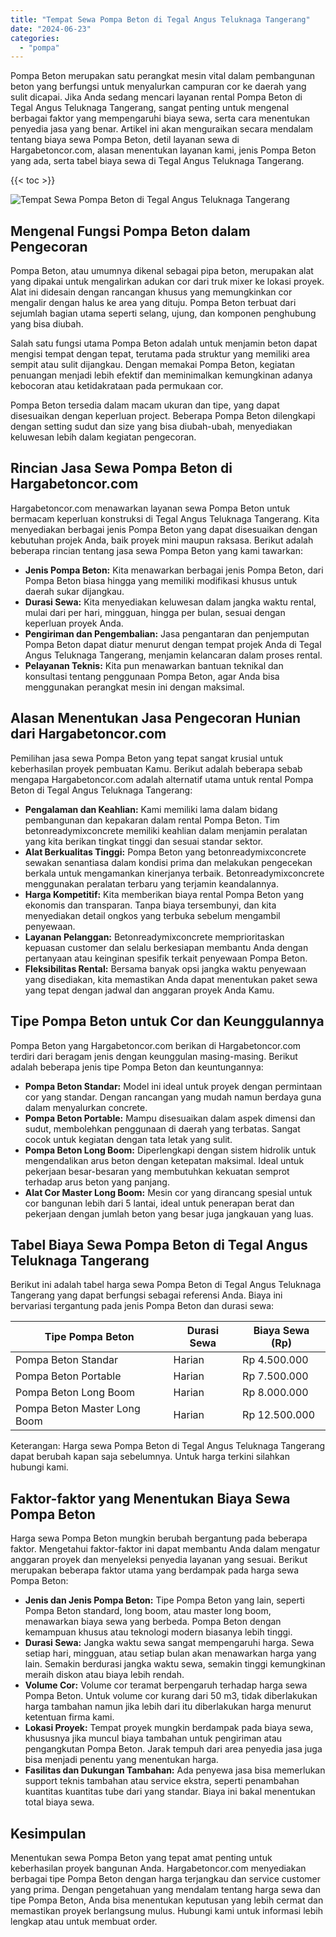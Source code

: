 ```yaml
---
title: "Tempat Sewa Pompa Beton di Tegal Angus Teluknaga Tangerang"
date: "2024-06-23"
categories: 
  - "pompa"
---
```




Pompa Beton merupakan satu perangkat mesin vital dalam pembangunan beton yang berfungsi untuk menyalurkan campuran cor ke daerah yang sulit dicapai. Jika Anda sedang mencari layanan rental Pompa Beton di Tegal Angus Teluknaga Tangerang, sangat penting untuk mengenal berbagai faktor yang mempengaruhi biaya sewa, serta cara menentukan penyedia jasa yang benar. Artikel ini akan menguraikan secara mendalam tentang biaya sewa Pompa Beton, detil layanan sewa di Hargabetoncor.com, alasan menentukan layanan kami, jenis Pompa Beton yang ada, serta tabel biaya sewa di Tegal Angus Teluknaga Tangerang.

{{< toc >}}

![Tempat Sewa Pompa Beton di Tegal Angus Teluknaga Tangerang](https://hargareadymixid.github.io/pompa/concrete-pump%20(18).png)

## Mengenal Fungsi Pompa Beton dalam Pengecoran

Pompa Beton, atau umumnya dikenal sebagai pipa beton, merupakan alat yang dipakai untuk mengalirkan adukan cor dari truk mixer ke lokasi proyek. Alat ini didesain dengan rancangan khusus yang memungkinkan cor mengalir dengan halus ke area yang dituju. Pompa Beton terbuat dari sejumlah bagian utama seperti selang, ujung, dan komponen penghubung yang bisa diubah.

Salah satu fungsi utama Pompa Beton adalah untuk menjamin beton dapat mengisi tempat dengan tepat, terutama pada struktur yang memiliki area sempit atau sulit dijangkau. Dengan memakai Pompa Beton, kegiatan penuangan menjadi lebih efektif dan meminimalkan kemungkinan adanya kebocoran atau ketidakrataan pada permukaan cor.

Pompa Beton tersedia dalam macam ukuran dan tipe, yang dapat disesuaikan dengan keperluan project. Beberapa Pompa Beton dilengkapi dengan setting sudut dan size yang bisa diubah-ubah, menyediakan keluwesan lebih dalam kegiatan pengecoran.

## Rincian Jasa Sewa Pompa Beton di Hargabetoncor.com

Hargabetoncor.com menawarkan layanan sewa Pompa Beton untuk bermacam keperluan konstruksi di Tegal Angus Teluknaga Tangerang. Kita menyediakan berbagai jenis Pompa Beton yang dapat disesuaikan dengan kebutuhan projek Anda, baik proyek mini maupun raksasa. Berikut adalah beberapa rincian tentang jasa sewa Pompa Beton yang kami tawarkan:

- **Jenis Pompa Beton:** Kita menawarkan berbagai jenis Pompa Beton, dari Pompa Beton biasa hingga yang memiliki modifikasi khusus untuk daerah sukar dijangkau.
- **Durasi Sewa:** Kita menyediakan keluwesan dalam jangka waktu rental, mulai dari per hari, mingguan, hingga per bulan, sesuai dengan keperluan proyek Anda.
- **Pengiriman dan Pengembalian:** Jasa pengantaran dan penjemputan Pompa Beton dapat diatur menurut dengan tempat projek Anda di Tegal Angus Teluknaga Tangerang, menjamin kelancaran dalam proses rental.
- **Pelayanan Teknis:** Kita pun menawarkan bantuan teknikal dan konsultasi tentang penggunaan Pompa Beton, agar Anda bisa menggunakan perangkat mesin ini dengan maksimal.

## Alasan Menentukan Jasa Pengecoran Hunian dari Hargabetoncor.com

Pemilihan jasa sewa Pompa Beton yang tepat sangat krusial untuk keberhasilan proyek pembuatan Kamu. Berikut adalah beberapa sebab mengapa Hargabetoncor.com adalah alternatif utama untuk rental Pompa Beton di Tegal Angus Teluknaga Tangerang:

- **Pengalaman dan Keahlian:** Kami memiliki lama dalam bidang pembangunan dan kepakaran dalam rental Pompa Beton. Tim betonreadymixconcrete memiliki keahlian dalam menjamin peralatan yang kita berikan tingkat tinggi dan sesuai standar sektor.
- **Alat Berkualitas Tinggi:** Pompa Beton yang betonreadymixconcrete sewakan senantiasa dalam kondisi prima dan melakukan pengecekan berkala untuk mengamankan kinerjanya terbaik. Betonreadymixconcrete menggunakan peralatan terbaru yang terjamin keandalannya.
- **Harga Kompetitif:** Kita memberikan biaya rental Pompa Beton yang ekonomis dan transparan. Tanpa biaya tersembunyi, dan kita menyediakan detail ongkos yang terbuka sebelum mengambil penyewaan.
- **Layanan Pelanggan:** Betonreadymixconcrete memprioritaskan kepuasan customer dan selalu berkesiapan membantu Anda dengan pertanyaan atau keinginan spesifik terkait penyewaan Pompa Beton.
- **Fleksibilitas Rental:** Bersama banyak opsi jangka waktu penyewaan yang disediakan, kita memastikan Anda dapat menentukan paket sewa yang tepat dengan jadwal dan anggaran proyek Anda Kamu.

## Tipe Pompa Beton untuk Cor dan Keunggulannya

Pompa Beton yang Hargabetoncor.com berikan di Hargabetoncor.com terdiri dari beragam jenis dengan keunggulan masing-masing. Berikut adalah beberapa jenis tipe Pompa Beton dan keuntungannya:

- **Pompa Beton Standar:** Model ini ideal untuk proyek dengan permintaan cor yang standar. Dengan rancangan yang mudah namun berdaya guna dalam menyalurkan concrete.
- **Pompa Beton Portable:** Mampu disesuaikan dalam aspek dimensi dan sudut, membolehkan penggunaan di daerah yang terbatas. Sangat cocok untuk kegiatan dengan tata letak yang sulit.
- **Pompa Beton Long Boom:** Diperlengkapi dengan sistem hidrolik untuk mengendalikan arus beton dengan ketepatan maksimal. Ideal untuk pekerjaan besar-besaran yang membutuhkan kekuatan semprot terhadap arus beton yang panjang.
- **Alat Cor Master Long Boom:** Mesin cor yang dirancang spesial untuk cor bangunan lebih dari 5 lantai, ideal untuk penerapan berat dan pekerjaan dengan jumlah beton yang besar juga jangkauan yang luas.

## Tabel Biaya Sewa Pompa Beton di Tegal Angus Teluknaga Tangerang

Berikut ini adalah tabel harga sewa Pompa Beton di Tegal Angus Teluknaga Tangerang yang dapat berfungsi sebagai referensi Anda. Biaya ini bervariasi tergantung pada jenis Pompa Beton dan durasi sewa:

| Tipe Pompa Beton | Durasi Sewa | Biaya Sewa (Rp) |
| --- | --- | --- |
| Pompa Beton Standar | Harian | Rp 4.500.000 |
| Pompa Beton Portable | Harian | Rp 7.500.000 |
| Pompa Beton Long Boom | Harian | Rp 8.000.000 |
| Pompa Beton Master Long Boom | Harian | Rp 12.500.000 |

Keterangan: Harga sewa Pompa Beton di Tegal Angus Teluknaga Tangerang dapat berubah kapan saja sebelumnya. Untuk harga terkini silahkan hubungi kami.

## Faktor-faktor yang Menentukan Biaya Sewa Pompa Beton

Harga sewa Pompa Beton mungkin berubah bergantung pada beberapa faktor. Mengetahui faktor-faktor ini dapat membantu Anda dalam mengatur anggaran proyek dan menyeleksi penyedia layanan yang sesuai. Berikut merupakan beberapa faktor utama yang berdampak pada harga sewa Pompa Beton:

- **Jenis dan Jenis Pompa Beton:** Tipe Pompa Beton yang lain, seperti Pompa Beton standard, long boom, atau master long boom, menawarkan biaya sewa yang berbeda. Pompa Beton dengan kemampuan khusus atau teknologi modern biasanya lebih tinggi.
- **Durasi Sewa:** Jangka waktu sewa sangat mempengaruhi harga. Sewa setiap hari, mingguan, atau setiap bulan akan menawarkan harga yang lain. Semakin berdurasi jangka waktu sewa, semakin tinggi kemungkinan meraih diskon atau biaya lebih rendah.
- **Volume Cor:** Volume cor teramat berpengaruh terhadap harga sewa Pompa Beton. Untuk volume cor kurang dari 50 m3, tidak diberlakukan harga tambahan namun jika lebih dari itu diberlakukan harga menurut ketentuan firma kami.
- **Lokasi Proyek:** Tempat proyek mungkin berdampak pada biaya sewa, khususnya jika muncul biaya tambahan untuk pengiriman atau pengangkutan Pompa Beton. Jarak tempuh dari area penyedia jasa juga bisa menjadi penentu yang menentukan harga.
- **Fasilitas dan Dukungan Tambahan:** Ada penyewa jasa bisa memerlukan support teknis tambahan atau service ekstra, seperti penambahan kuantitas kuantitas tube dari yang standar. Biaya ini bakal menentukan total biaya sewa.

## Kesimpulan

Menentukan sewa Pompa Beton yang tepat amat penting untuk keberhasilan proyek bangunan Anda. Hargabetoncor.com menyediakan berbagai tipe Pompa Beton dengan harga terjangkau dan service customer yang prima. Dengan pengetahuan yang mendalam tentang harga sewa dan tipe Pompa Beton, Anda bisa menentukan keputusan yang lebih cermat dan memastikan proyek berlangsung mulus. Hubungi kami untuk informasi lebih lengkap atau untuk membuat order.
